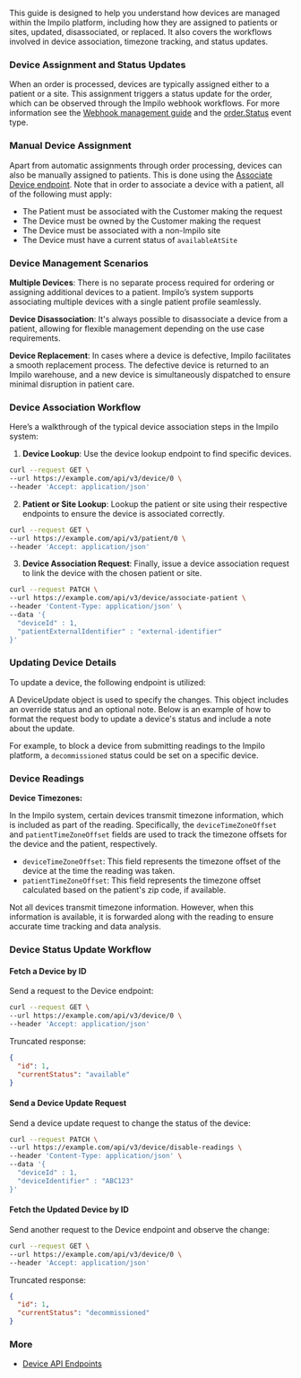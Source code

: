 This guide is designed to help you understand how devices are managed within the Impilo platform, including how they are assigned to patients or sites, updated, disassociated, or replaced. It also covers the workflows involved in device association, timezone tracking, and status updates.

### Device Assignment and Status Updates

When an order is processed, devices are typically assigned either to a patient or a site. This assignment triggers a status update for the order, which can be observed through the Impilo webhook workflows. For more information see the [Webhook management guide](/guides/webhook-management) and the [order.Status](/resources/models#webhooktype_enumerated_value_order.statusfull) event type.

### Manual Device Assignment

Apart from automatic assignments through order processing, devices can also be manually assigned to patients. This is done using the [Associate Device endpoint](/api-reference/devices/associate-device). Note that in order to associate a device with a patient, all of the following must apply:

- The Patient must be associated with the Customer making the request
- The Device must be owned by the Customer making the request
- The Device must be associated with a non-Impilo site
- The Device must have a current status of `availableAtSite`

### Device Management Scenarios

**Multiple Devices**: There is no separate process required for ordering or assigning additional devices to a patient. Impilo’s system supports associating multiple devices with a single patient profile seamlessly.

**Device Disassociation**: It's always possible to disassociate a device from a patient, allowing for flexible management depending on the use case requirements.

**Device Replacement**: In cases where a device is defective, Impilo facilitates a smooth replacement process. The defective device is returned to an Impilo warehouse, and a new device is simultaneously dispatched to ensure minimal disruption in patient care.

### Device Association Workflow

Here’s a walkthrough of the typical device association steps in the Impilo system:

1. **Device Lookup**: Use the device lookup endpoint to find specific devices.  
```bash
curl --request GET \
--url https://example.com/api/v3/device/0 \
--header 'Accept: application/json'
```

2. **Patient or Site Lookup**: Lookup the patient or site using their respective endpoints to ensure the device is associated correctly.  
```bash
curl --request GET \
--url https://example.com/api/v3/patient/0 \
--header 'Accept: application/json'
```

3. **Device Association Request**: Finally, issue a device association request to link the device with the chosen patient or site.  
```bash
curl --request PATCH \
--url https://example.com/api/v3/device/associate-patient \
--header 'Content-Type: application/json' \
--data '{
  "deviceId" : 1,
  "patientExternalIdentifier" : "external-identifier"
}'
```

### Updating Device Details

To update a device, the following endpoint is utilized:  


A DeviceUpdate object is used to specify the changes. This object includes an override status and an optional note. Below is an example of how to format the request body to update a device's status and include a note about the update.

For example, to block a device from submitting readings to the Impilo platform, a `decommissioned` status could be set on a specific device.

### Device Readings

**Device Timezones:**

In the Impilo system, certain devices transmit timezone information, which is included as part of the reading. Specifically, the `deviceTimeZoneOffset` and `patientTimeZoneOffset` fields are used to track the timezone offsets for the device and the patient, respectively.

- `deviceTimeZoneOffset`: This field represents the timezone offset of the device at the time the reading was taken.
- `patientTimeZoneOffset`: This field represents the timezone offset calculated based on the patient's zip code, if available.

Not all devices transmit timezone information. However, when this information is available, it is forwarded along with the reading to ensure accurate time tracking and data analysis.

### Device Status Update Workflow

#### Fetch a Device by ID

Send a request to the Device endpoint:  
```bash
curl --request GET \
--url https://example.com/api/v3/device/0 \
--header 'Accept: application/json'
```

Truncated response:

```json
{
  "id": 1,
  "currentStatus": "available"
}
```

#### Send a Device Update Request

Send a device update request to change the status of the device:  
```bash
curl --request PATCH \
--url https://example.com/api/v3/device/disable-readings \
--header 'Content-Type: application/json' \
--data '{
  "deviceId" : 1,
  "deviceIdentifier" : "ABC123"
}'
```

#### Fetch the Updated Device by ID

Send another request to the Device endpoint and observe the change:  
```bash
curl --request GET \
--url https://example.com/api/v3/device/0 \
--header 'Accept: application/json'
```

Truncated response:

```json
{
  "id": 1,
  "currentStatus": "decommissioned"
}
```

### More

- [Device API Endpoints](/api-reference/devices)

